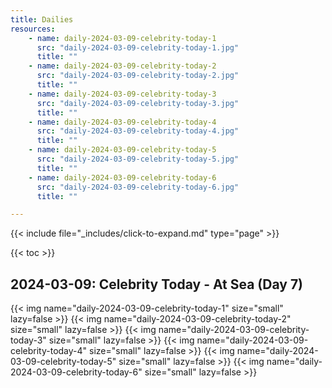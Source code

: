 ```yaml
---
title: Dailies
resources:
    - name: daily-2024-03-09-celebrity-today-1
      src: "daily-2024-03-09-celebrity-today-1.jpg"
      title: ""
    - name: daily-2024-03-09-celebrity-today-2
      src: "daily-2024-03-09-celebrity-today-2.jpg"
      title: ""
    - name: daily-2024-03-09-celebrity-today-3
      src: "daily-2024-03-09-celebrity-today-3.jpg"
      title: ""
    - name: daily-2024-03-09-celebrity-today-4
      src: "daily-2024-03-09-celebrity-today-4.jpg"
      title: ""
    - name: daily-2024-03-09-celebrity-today-5
      src: "daily-2024-03-09-celebrity-today-5.jpg"
      title: ""
    - name: daily-2024-03-09-celebrity-today-6
      src: "daily-2024-03-09-celebrity-today-6.jpg"
      title: ""

---
```


{{< include file="_includes/click-to-expand.md" type="page" >}}

{{< toc >}}

## 2024-03-09: Celebrity Today - At Sea (Day 7)

{{< img name="daily-2024-03-09-celebrity-today-1" size="small" lazy=false >}}
{{< img name="daily-2024-03-09-celebrity-today-2" size="small" lazy=false >}}
{{< img name="daily-2024-03-09-celebrity-today-3" size="small" lazy=false >}}
{{< img name="daily-2024-03-09-celebrity-today-4" size="small" lazy=false >}}
{{< img name="daily-2024-03-09-celebrity-today-5" size="small" lazy=false >}}
{{< img name="daily-2024-03-09-celebrity-today-6" size="small" lazy=false >}}
